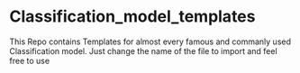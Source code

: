 # Classification_model_templates
This Repo contains Templates for almost every famous and commanly used Classification model. Just change the name of the file to import and feel free to use
